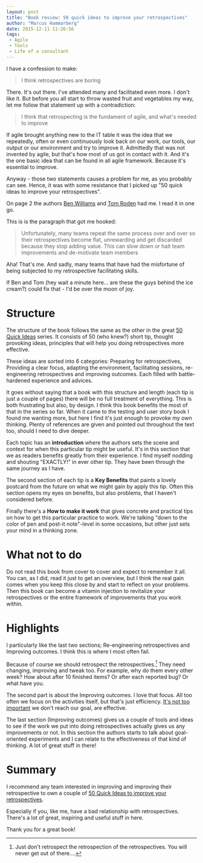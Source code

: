 ```yaml
---
layout: post
title: "Book review: 50 quick ideas to improve your retrospectives"
author: "Marcus Hammarberg"
date: 2015-12-11 11:26:56
tags:
 - Agile
 - Tools
 - Life of a consultant
---
```


I have a confession to make: 

<blockquote>I think retrospectives are boring</blockquote>

There. It's out there. I've attended many and facilitated even more. I don't like it. But before you all start to throw wasted fruit and vegetables my way, let me follow that statement up with a contradiction:

<blockquote>I think that retrospecting is the fundament of agile, and what's needed to improve</blockquote>

If agile brought anything new to the IT table it was the idea that we repeatedly, often or even continuously look back on our work, our tools, our output or our environment and try to improve it. Admittedly that was not invented by agile, but that's how most of us got in contact with it. And it's the one basic idea that can be found in all agile framework. Because it's essential to improve.

Anyway - those two statements causes a problem for me, as you probably can see. Hence, it was with some resistance that I picked up "50 quick ideas to improve your retrospectives". 

On page 2 the authors [Ben Williams](https://twitter.com/13enWilliams) and [Tom Roden](https://twitter.com/TommRoden) had me. I read it in one go.

<!-- excerpt-end -->
This is is the paragraph that got me hooked: 

<blockquote>Unfortunately, many teams repeat the same process over and over so their retrospectives become flat, unrewarding and get discarded because they stop adding value. This can slow down or halt team improvements and de-motivate team members</blockquote>

Aha! That's me. And sadly, many teams that have had the misfortune of being subjected to my retrospective facilitating skills. 

If Ben and Tom (hey wait a minute here... are these the guys behind the ice cream?) could fix that - I'd be over the moon of joy.

# Structure
The structure of the book follows the same as the other in the great [50 Quick Ideas](http://fiftyquickideas.com/) series. It consists of 50 (who knew?) short tip, thought provoking ideas, principles that will help you doing retrospectives more effective. 

These ideas are sorted into 6 categories: Preparing for retrospectives, Providing a clear focus, adapting the environment, facilitating sessions, re-engineering retrospectives and improving outcomes. Each filled with battle-hardened experience and advices. 

It goes without saying that a book with this structure and length (each tip is just a couple of pages) there will be no full treatment of everything. This is both frustrating but also, by design. I think this book benefits the most of that in the series so far. When it came to the testing and user story book I found me wanting more, but here I find it's just enough to provoke my own thinking. Plenty of references are given and pointed out throughout the text too, should I need to dive deeper. 

Each topic has an **introduction** where the authors sets the scene and context for when this particular tip might be useful. It's in this section that we as readers benefits greatly from their experience. I find myself nodding and shouting "EXACTLY!" in ever other tip. They have been through the same journey as I have. 

The second section of each tip is a **Key Benefits** that paints a lovely postcard from the future on what we might gain by apply this tip. Often this section opens my eyes on benefits, but also problems, that I haven't considered before. 

Finally there's a **How to make it work** that gives concrete and practical tips on how to get this particular practice to work. We're talking "down to the color of pen and post-it note"-level in some occasions, but other just sets your mind in a thinking zone. 

# What not to do
Do not read this book from cover to cover and expect to remember it all. You can, as I did, read it just to get an overview, but I think the real gain comes when you keep this close by and start to reflect on your problems. Then this book can become a vitamin injection to revitalize your retrospectives or the entire framework of improvements that you work within. 

# Highlights
I particularly like the last two sections; Re-engineering retrospectives and Improving outcomes. I think this is where I most often fail.

Because of course we should retrospect the retrospectives.[^1] They need changing, improving and tweak too. For example, why do them every other week? How about after 10 finished items? Or after each reported bug? Or what have you.

The second part is about the Improving outcomes. I love that focus. All too often we focus on the activities itself, but that's just efficiency. [It's not too important](http://www.marcusoft.net/2015/01/i-dont-care-about-efficiency-until-we-know-our-goal.html) we don't reach our goal, are effective. 

The last section (Improving outcomes) gives us a couple of tools and ideas to see if the work we put into doing retrospectives actually gives us any improvements or not. In this section the authors starts to talk about goal-oriented experiments and I can relate to the effectiveness of that kind of thinking. A lot of great stuff in there! 

# Summary
I recommend any team interested in improving and improving their retrospective to own a couple of [50 Quick Ideas to improve your retrospectives](http://www.amazon.com/Fifty-Quick-Ideas-Improve-Retrospectives-ebook/dp/B017A5HZWS/). 

Especially if you, like me, have a bad relationship with retrospectives. There's a lot of great, inspiring and useful stuff in here. 

Thank you for a great book! 


 [^1]: Just don't retrospect the retrospection of the retrospectives. You will never get out of there....  